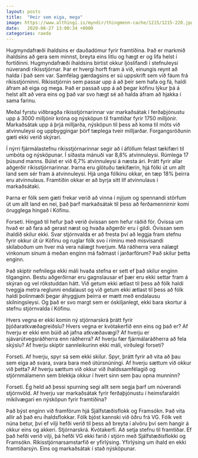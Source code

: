 ```yaml
---
layout: posts
title:  "Þeir sem eiga, mega"
image: https://www.althingi.is/myndir/thingmenn-cache/1215/1215-220.jpg
date:   2020-08-27 13:00:34 +0000
categories: raeda
---
```

Hugmyndafræði íhaldsins er dauðadómur fyrir framtíðina. Það er markmið íhaldsins að gera sem minnst, breyta eins litlu og hægt er og lifa helst í fortíðinni. Hugmyndafræði íhaldsins birtist okkur ljóslifandi í stefnuleysi núverandi ríkisstjórnar. Þar er hvergi horft fram á við, einungis reynt að halda í það sem var. Samfélag gærdagsins er sú uppskrift sem við fáum frá ríkisstjórninni. Ríkisstjórnin sem passar upp á að þeir sem hafa og fá, haldi áfram að eiga og mega. Það er passað upp á að þegar kófinu lýkur þá á helst allt að vera eins og það var svo hægt sé að halda áfram að hjakka í sama farinu. 

Meðal fyrstu viðbragða ríkisstjórnarinnar var markaðsátak í ferðaþjónustu upp á 3000 milljónir króna og nýsköpun til framtíðar fyrir 1750 milljónir. Markaðsátak upp á þrjá milljarða, nýsköpun til þess að koma til móts við atvinnuleysi og uppbyggingar þörf tæplega tveir milljarðar. Forgangsröðunin gæti ekki verið skýrari.

Í nýrri fjármálastefnu ríkisstjórnarinnar segir að í áföllum felast tækifæri til umbóta og nýsköpunar. Í síðasta mánuði var 8,8% atvinnuleysi. Rúmlega 17 þúsund manns. Búist er við 6,7% atvinnuleysi á næsta ári. Þrátt fyrir allar aðgerðir ríkisstjórnarinnar. Þarna eru glötuðu tækifærin, hjá fólki út um allt land sem sér fram á atvinnuleysi. Hjá unga fólkinu okkar, en tæp 18% þeirra eru atvinnulaus. Framtíðin okkar er að byrja sitt líf atvinnulaus í markaðsátaki.

Þarna er fólk sem gæti frekar verið að vinna í nýjum og spennandi störfum út um allt land en nei, það þarf markaðsátak til þess að ferðamennirnir komi örugglega hingað í Kófinu. 

Forseti. Hingað til hefur það verið óvissan sem hefur ráðið för. Óvissa um hvað er að fara að gerast næst og hvaða aðgerðir eru í gildi. Óvissan sem íhaldið skilur ekki. Svar stjórnvalda er að fresta því að leggja fram stefnu fyrir okkur út úr Kófinu og ruglar fólk svo í ríminu með misvísandi skilaboðum um hver má vera nálægt hverjum. Má ráðherra vera nálægt vinkonum sínum á meðan enginn má faðmast í jarðarförum? Það skilur þetta enginn.

Það skiptir nefnilega ekki máli hvaða stefna er sett ef það skilur enginn tilganginn. Bestu aðgerðirnar eru gagnslausar ef þær eru ekki settar fram á skýran og vel rökstuddan hátt. Við getum ekki ætlast til þess að fólk haldi tveggja metra reglunni endalaust og við getum ekki ætlast til þess að fólk haldi þolinmæði þegar áhyggjum þeirra er mætt með endalausu skilningsleysi. Og það er svo margt sem er óskiljanlegt, ekki bara skortur á stefnu stjórnvalda í Kófinu. 

Hvers vegna er ekki komin ný stjórnarskrá þrátt fyrir þjóðaratkvæðagreiðslu? Hvers vegna er kvótakerfið enn eins og það er? Af hverju er ekki enn búið að jafna atkvæðavægi? Af hverju er sjávarútvegsráðherra enn ráðherra? Af hverju fær fjármálaráðherra að fela skýslu? Af hverju skiptir sannleikurinn ekki máli, virðulegi forseti?

Forseti. Af hverju, spyr sá sem ekki skilur. Spyr, þrátt fyrir að vita að þau sem eiga að svara, svara bara með útúrsnúningi. Af hverju sættum við okkur við þetta? Af hverju sættum við okkur við íhaldssamfélagið og stjórnmálamenn sem blekkja okkur í hvert sinn sem þau opna munninn? 

Forseti. Ég held að þessi spurning segi allt sem segja þarf um núverandi stjórnvöld. Af hverju var markaðsátak fyrir ferðaþjónustu í heimsfaraldri mikilvægari en nýsköpun fyrir framtíðina?

Það býst enginn við framförum hjá Sjálfstæðisflokk og Framsókn. Það vita allir að það eru íhaldsflokkar. Fólk bjóst kannski við öðru frá VG. Fólk veit núna betur, því ef vilji hefði verið til þess að breyta í alvöru því sem hangir á okkur eins og akkeri. Stjórnarskrá. Kvótakerfi. Að setja stefnu til framtíðar. Ef það hefði verið vilji, þá hefði VG ekki farið í stjórn með Sjálfstæðisflokki og Framsókn. Ríkisstjórnarsamstarfið er yfirlýsing. Yfirlýsing um íhald en ekki framtíðarsýn. Eins og markaðsátak í stað nýsköpunar.
